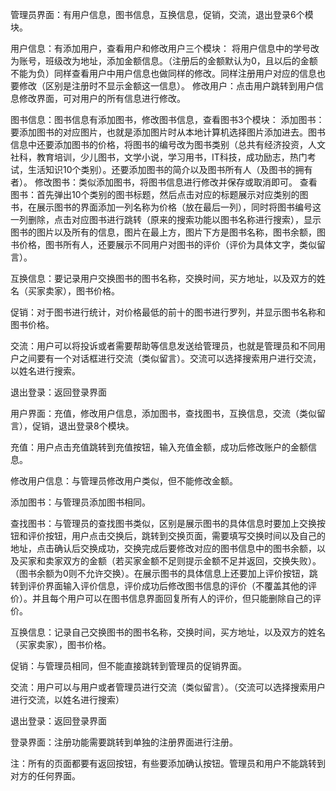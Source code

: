 管理员界面：有用户信息，图书信息，互换信息，促销，交流，退出登录6个模块。

用户信息：有添加用户，查看用户和修改用户三个模块：
将用户信息中的学号改为账号，班级改为地址，添加金额信息。（注册后的金额默认为0，且以后的金额不能为负）同样查看用户中用户信息也做同样的修改。同样注册用户对应的信息也要修改（区别是注册时不显示金额这一信息）。
修改用户：点击用户跳转到用户信息修改界面，可对用户的所有信息进行修改。

图书信息：图书信息有添加图书，修改图书信息，查看图书3个模块：
添加图书：要添加图书的对应图片，也就是添加图片时从本地计算机选择图片添加进去。图书信息中还要添加图书的价格，将图书的编号改为图书类别（总共有经济投资，人文社科，教育培训，少儿图书，文学小说，学习用书，IT科技，成功励志，热门考试，生活知识10个类别）。还要添加图书的简介以及图书所有人（及图书的拥有者）。
修改图书：类似添加图书，将图书信息进行修改并保存或取消即可。
查看图书：首先弹出10个类别的图书标题，然后点击对应的标题展示对应类别的图书，在展示图书的界面添加一列名称为价格（放在最后一列），同时将图书编号这一列删除，点击对应图书进行跳转（原来的搜索功能以图书名称进行搜索），显示图书的图片以及所有的信息，图片在最上方，图片下方是图书名称，图书余额，图书价格，图书所有人，还要展示不同用户对图书的评价（评价为具体文字，类似留言）。

互换信息：要记录用户交换图书的图书名称，交换时间，买方地址，以及双方的姓名（买家卖家），图书价格。

促销：对于图书进行统计，对价格最低的前十的图书进行罗列，并显示图书名称和图书价格。

交流：用户可以将投诉或者需要帮助等信息发送给管理员，也就是管理员和不同用户之间要有一个对话框进行交流（类似留言）。交流可以选择搜索用户进行交流，以姓名进行搜索。

退出登录：返回登录界面





用户界面：充值，修改用户信息，添加图书，查找图书，互换信息，交流（类似留言），促销，退出登录8个模块。

充值：用户点击充值跳转到充值按钮，输入充值金额，成功后修改账户的金额信息。

修改用户信息：与管理员修改用户类似，但不能修改金额。

添加图书：与管理员添加图书相同。

查找图书：与管理员的查找图书类似，区别是展示图书的具体信息时要加上交换按钮和评价按钮，用户点击交换后，跳转到交换页面，需要填写交换时间以及自己的地址，点击确认后交换成功，交换完成后要修改对应的图书信息中的图书余额，以及买家和卖家双方的金额（若买家金额不足则提示金额不足并返回，交换失败）。（图书余额为0则不允许交换）。在展示图书的具体信息上还要加上评价按钮，跳转到评价界面输入评价信息，评价成功后修改图书信息的评价（不覆盖其他的评价）。并且每个用户可以在图书信息界面回复所有人的评价，但只能删除自己的评价。

互换信息：记录自己交换图书的图书名称，交换时间，买方地址，以及双方的姓名（买家卖家），图书价格。

促销：与管理员相同，但不能直接跳转到管理员的促销界面。

交流：用户可以与用户或者管理员进行交流（类似留言）。（交流可以选择搜索用户进行交流，以姓名进行搜索）

退出登录：返回登录界面




登录界面：注册功能需要跳转到单独的注册界面进行注册。

注：所有的页面都要有返回按钮，有些要添加确认按钮。管理员和用户不能跳转到对方的任何界面。










